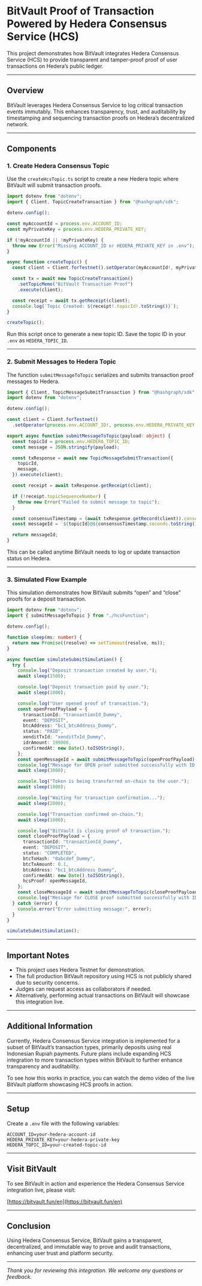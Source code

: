 
# BitVault Proof of Transaction Powered by Hedera Consensus Service (HCS) 

This project demonstrates how BitVault integrates Hedera Consensus Service (HCS) to provide transparent and tamper-proof proof of user transactions on Hedera’s public ledger.

---

## Overview

BitVault leverages Hedera Consensus Service to log critical transaction events immutably. This enhances transparency, trust, and auditability by timestamping and sequencing transaction proofs on Hedera’s decentralized network.

---

## Components

### 1. Create Hedera Consensus Topic

Use the `createHcsTopic.ts` script to create a new Hedera topic where BitVault will submit transaction proofs.

```ts
import dotenv from "dotenv";
import { Client, TopicCreateTransaction } from "@hashgraph/sdk";

dotenv.config();

const myAccountId = process.env.ACCOUNT_ID;
const myPrivateKey = process.env.HEDERA_PRIVATE_KEY;

if (!myAccountId || !myPrivateKey) {
  throw new Error("Missing ACCOUNT_ID or HEDERA_PRIVATE_KEY in .env");
}

async function createTopic() {
  const client = Client.forTestnet().setOperator(myAccountId!, myPrivateKey!);

  const tx = await new TopicCreateTransaction()
    .setTopicMemo("BitVault Transaction Proof")
    .execute(client);

  const receipt = await tx.getReceipt(client);
  console.log(`Topic Created: ${receipt!.topicId!.toString()}`);
}

createTopic();
```

Run this script once to generate a new topic ID. Save the topic ID in your `.env` as `HEDERA_TOPIC_ID`.

---

### 2. Submit Messages to Hedera Topic

The function `submitMessageToTopic` serializes and submits transaction proof messages to Hedera.

```ts
import { Client, TopicMessageSubmitTransaction } from "@hashgraph/sdk";
import dotenv from "dotenv";

dotenv.config();

const client = Client.forTestnet()
  .setOperator(process.env.ACCOUNT_ID!, process.env.HEDERA_PRIVATE_KEY!);

export async function submitMessageToTopic(payload: object) {
  const topicId = process.env.HEDERA_TOPIC_ID;
  const message = JSON.stringify(payload);

  const txResponse = await new TopicMessageSubmitTransaction({
    topicId,
    message,
  }).execute(client);

  const receipt = await txResponse.getReceipt(client);

  if (!receipt.topicSequenceNumber) {
    throw new Error("Failed to submit message to topic");
  }

  const consensusTimestamp = (await txResponse.getRecord(client)).consensusTimestamp;
  const messageId = `${topicId}@${consensusTimestamp.seconds.toString()}.${consensusTimestamp.nanos.toString()}`;

  return messageId;
}
```

This can be called anytime BitVault needs to log or update transaction status on Hedera.

---

### 3. Simulated Flow Example

This simulation demonstrates how BitVault submits “open” and “close” proofs for a deposit transaction.

```ts
import dotenv from "dotenv";
import { submitMessageToTopic } from "./hcsFunction";

dotenv.config();

function sleep(ms: number) {
  return new Promise((resolve) => setTimeout(resolve, ms));
}

async function simulateSubmitSimulation() {
  try {
    console.log("Deposit transaction created by user.");
    await sleep(1500);

    console.log("Deposit transaction paid by user.");
    await sleep(1000);

    console.log("User opened proof of transaction.");
    const openProofPayload = {
      transactionId: "transactionId_Dummy",
      event: "DEPOSIT",
      btcAddress: "bc1_btcAddress_Dummy",
      status: "PAID",
      xenditTxId: "xenditTxId_Dummy",
      idrAmount: 199000,
      confirmedAt: new Date().toISOString(),
    };
    const openMessageId = await submitMessageToTopic(openProofPayload);
    console.log("Message for OPEN proof submitted successfully with ID:", openMessageId);
    await sleep(3000);

    console.log("Token is being transferred on-chain to the user.");
    await sleep(1000);

    console.log("Waiting for transaction confirmation...");
    await sleep(2000);

    console.log("Transaction confirmed on-chain.");
    await sleep(1000);

    console.log("BitVault is closing proof of transaction.");
    const closeProofPayload = {
      transactionId: "transactionId_Dummy",
      event: "DEPOSIT",
      status: "COMPLETED",
      btcTxHash: "0abcdef_Dummy",
      btcTxAmount: 0.1,
      btcAddress: "bc1_btcAddress_Dummy",
      confirmedAt: new Date().toISOString(),
      hcsProof: openMessageId,
    };
    const closeMessageId = await submitMessageToTopic(closeProofPayload);
    console.log("Message for CLOSE proof submitted successfully with ID:", closeMessageId);
  } catch (error) {
    console.error("Error submitting message:", error);
  }
}

simulateSubmitSimulation();
```

---

## Important Notes

- This project uses Hedera Testnet for demonstration.
- The full production BitVault repository using HCS is not publicly shared due to security concerns.
- Judges can request access as collaborators if needed.
- Alternatively, performing actual transactions on BitVault will showcase this integration live.

---

## Additional Information

Currently, Hedera Consensus Service integration is implemented for a subset of BitVault’s transaction types, primarily deposits using real Indonesian Rupiah payments. Future plans include expanding HCS integration to more transaction types within BitVault to further enhance transparency and auditability.

To see how this works in practice, you can watch the demo video of the live BitVault platform showcasing HCS proofs in action.

---

## Setup

Create a `.env` file with the following variables:

```
ACCOUNT_ID=your-hedera-account-id
HEDERA_PRIVATE_KEY=your-hedera-private-key
HEDERA_TOPIC_ID=your-created-topic-id
```

---


## Visit BitVault

To see BitVault in action and experience the Hedera Consensus Service integration live, please visit:

[https://bitvault.fun/en](https://bitvault.fun/en)



---

## Conclusion

Using Hedera Consensus Service, BitVault gains a transparent, decentralized, and immutable way to prove and audit transactions, enhancing user trust and platform security.

---

*Thank you for reviewing this integration. We welcome any questions or feedback.*
